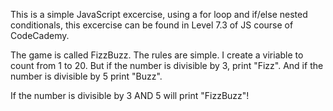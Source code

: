 This is a simple JavaScript excercise, using a for loop and if/else nested conditionals, this excercise can be found in Level 7.3 of JS course of CodeCademy.

The game is called FizzBuzz. The rules are simple. I create a viriable to count from 1 to 20. But if the number is divisible by 3, print "Fizz". And if the number is divisible by 5 print "Buzz".

If the number is divisible by 3 AND 5 will print "FizzBuzz"!

